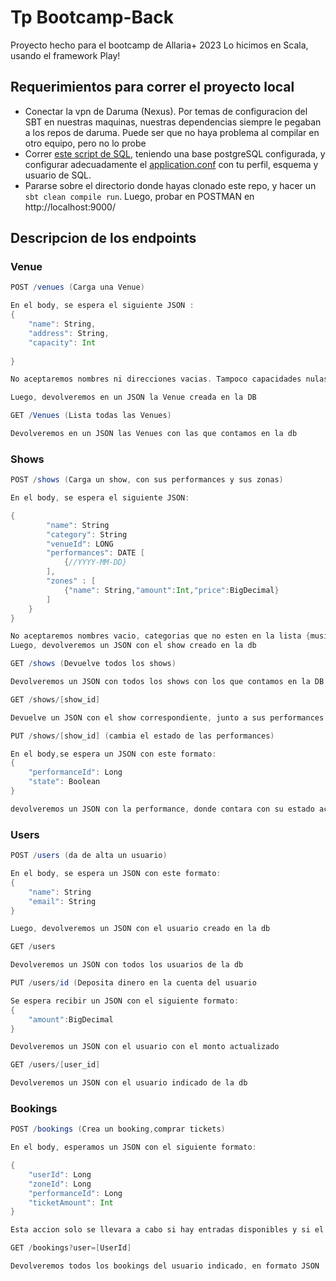 # Tp Bootcamp-Back

Proyecto hecho para el bootcamp de Allaria+ 2023
Lo hicimos en Scala, usando el framework Play!

## Requerimientos para correr el proyecto local
- Conectar la vpn de Daruma (Nexus). Por temas de configuracion del SBT en nuestras maquinas, nuestras dependencias siempre le pegaban a los repos de daruma. Puede ser que no haya problema al compilar en otro equipo, pero no lo probe
- Correr [este script de SQL](./app/accesData/sql/DatabaseInit.sql), teniendo una base postgreSQL configurada, y configurar adecuadamente el  [application.conf](./conf/application.conf) con tu perfil, esquema y usuario de SQL.
- Pararse sobre el directorio donde hayas clonado este repo, y hacer un `sbt clean compile run`. Luego, probar en POSTMAN en http://localhost:9000/

## Descripcion de los endpoints

### Venue

```scala
POST /venues (Carga una Venue)

En el body, se espera el siguiente JSON :
{
	"name": String,
	"address": String,
	"capacity": Int
	
}

No aceptaremos nombres ni direcciones vacias. Tampoco capacidades nulas o negativas.

Luego, devolveremos en un JSON la Venue creada en la DB
```

```scala
GET /Venues (Lista todas las Venues)

Devolveremos en un JSON las Venues con las que contamos en la db

```

### Shows

```scala
POST /shows (Carga un show, con sus performances y sus zonas)

En el body, se espera el siguiente JSON:

{
		"name": String
		"category": String
		"venueId": LONG
		"performances": DATE [
			{//YYYY-MM-DD}
		],
		"zones" : [
			{"name": String,"amount":Int,"price":BigDecimal}
		]
	}
}

No aceptaremos nombres vacio, categorias que no esten en la lista {musical,concert,theater}, performances y zonas vacias (o invalidas, usando el mismo criterio)
Luego, devolveremos un JSON con el show creado en la db
```

```scala
GET /shows (Devuelve todos los shows)

Devolveremos un JSON con todos los shows con los que contamos en la DB

```

```scala
GET /shows/[show_id]

Devuelve un JSON con el show correspondiente, junto a sus performances y sus zonas

```

```scala
PUT /shows/[show_id] (cambia el estado de las performances)

En el body,se espera un JSON con este formato:
{
	"performanceId": Long
	"state": Boolean
}

devolveremos un JSON con la performance, donde contara con su estado actualizado

```

### Users

```scala
POST /users (da de alta un usuario)

En el body, se espera un JSON con este formato:
{
	"name": String
	"email": String
}

Luego, devolveremos un JSON con el usuario creado en la db
```

``` scala
GET /users

Devolveremos un JSON con todos los usuarios de la db

```

``` scala
PUT /users/id (Deposita dinero en la cuenta del usuario

Se espera recibir un JSON con el siguiente formato:
{
	"amount":BigDecimal
}

Devolveremos un JSON con el usuario con el monto actualizado

```

``` scala
GET /users/[user_id]

Devolveremos un JSON con el usuario indicado de la db

```

### Bookings

``` scala
POST /bookings (Crea un booking,comprar tickets)

En el body, esperamos un JSON con el siguiente formato:

{
	"userId": Long
	"zoneId": Long
	"performanceId": Long
	"ticketAmount": Int
}

Esta accion solo se llevara a cabo si hay entradas disponibles y si el usuario tiene el balance para comprar las entradas que quiere

```

``` scala
GET /bookings?user=[UserId]

Devolveremos todos los bookings del usuario indicado, en formato JSON

```

